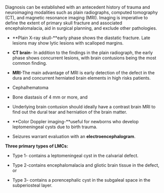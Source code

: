 Diagnosis can be established with an antecedent history of trauma and neuroimaging modalities such as plain radiographs, computed tomography (CT), and magnetic resonance imaging (MRI). Imaging is imperative to define the extent of primary skull fracture and associated encephalomalacia, aid in surgical planning, and exclude other pathologies.

- **Plain X-ray skull-**early phase shows the diastatic fracture. Late lesions may show lytic lesions with scalloped margins.

- **CT brain**- In addition to the findings in the plain radiograph, the early phase shows concurrent lesions, with brain contusions being the most common finding.

- **MRI**-The main advantage of MRI is early detection of the defect in the dura and concurrent herniated brain elements in high risks patients.
- Cephalhematoma
- Bone diastasis of 4 mm or more, and
- Underlying brain contusion should ideally have a contrast brain MRI to find out the dural tear and herniation of the brain matter.

- **Color Doppler imaging-**useful for newborns who develop leptomeningeal cysts due to birth trauma.

- Seizures warrant evaluation with an **electroencephalogram**.

**Three primary types of LMCs:**

- Type 1- contains a leptomeningeal cyst in the calvarial defect.

- Type 2-contains encephalomalacia and gliotic brain tissue in the defect, or

- Type 3- contains a porencephalic cyst in the subgaleal space in the subperiosteal layer.